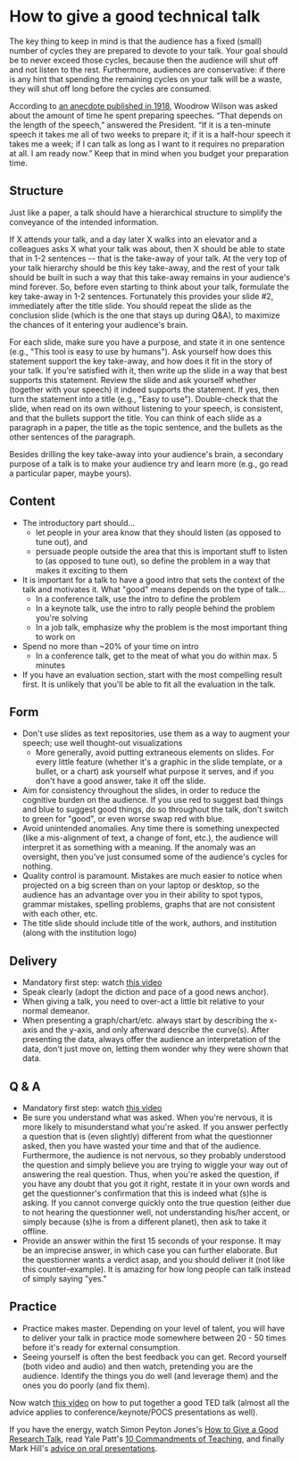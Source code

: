 # How to give a good technical talk

The key thing to keep in mind is that the audience has a fixed (small) number of cycles they are prepared to devote to your talk. Your goal should be to never exceed those cycles, because then the audience will shut off and not listen to the rest. Furthermore, audiences are conservative: if there is any hint that spending the remaining cycles on your talk will be a waste, they will shut off long before the cycles are consumed.

According to [an anecdote published in 1918](https://books.google.ch/books?id=zhcdAQAAMAAJ&q=%22ten-minute%22&redir_esc=y&hl=en#v=snippet&), Woodrow Wilson was asked about the amount of time he spent preparing speeches. “That depends on the length of the speech,” answered the President. “If it is a ten-minute speech it takes me all of two weeks to prepare it; if it is a half-hour speech it takes me a week; if I can talk as long as I want to it requires no preparation at all. I am ready now.” Keep that in mind when you budget your preparation time.

## Structure

Just like a paper, a talk should have a hierarchical structure to simplify the conveyance of the intended information.

If X attends your talk, and a day later X walks into an elevator and a colleagues asks X what your talk was about, then X should be able to state that in 1-2 sentences -- that is the take-away of your talk. At the very top of your talk hierarchy should be this key take-away, and the rest of your talk should be built in such a way that this take-away remains in your audience's mind forever. So, before even starting to think about your talk, formulate the key take-away in 1-2 sentences. Fortunately this provides your slide #2, immediately after the title slide. You should repeat the slide as the conclusion slide (which is the one that stays up during Q&A), to maximize the chances of it entering your audience's brain.

For each slide, make sure you have a purpose, and state it in one sentence (e.g., "This tool is easy to use by humans"). Ask yourself how does this statement support the key take-away, and how does it fit in the story of your talk. If you're satisfied with it, then write up the slide in a way that best supports this statement. Review the slide and ask yourself whether (together with your speech) it indeed supports the statement. If yes, then turn the statement into a title (e.g., "Easy to use"). Double-check that the slide, when read on its own without listening to your speech, is consistent, and that the bullets support the title. You can think of each slide as a paragraph in a paper, the title as the topic sentence, and the bullets as the other sentences of the paragraph.

Besides drilling the key take-away into your audience's brain, a secondary purpose of a talk is to make your audience try and learn more (e.g., go read a particular paper, maybe yours).

## Content

- The introductory part should...
  - let people in your area know that they should listen (as opposed to tune out), and
  - persuade people outside the area that this is important stuff to listen to (as opposed to tune out), so define the problem in a way that makes it exciting to them
- It is important for a talk to have a good intro that sets the context of the talk and motivates it. What "good" means depends on the type of talk...
  - In a conference talk, use the intro to define the problem
  - In a keynote talk, use the intro to rally people behind the problem you're solving
  - In a job talk, emphasize why the problem is the most important thing to work on
- Spend no more than ~20% of your time on intro
  - In a conference talk, get to the meat of what you do within max. 5 minutes
- If you have an evaluation section, start with the most compelling result first. It is unlikely that you'll be able to fit all the evaluation in the talk.

## Form

- Don't use slides as text repositories, use them as a way to augment your speech; use well thought-out visualizations
  - More generally, avoid putting extraneous elements on slides. For every little feature (whether it's a graphic in the slide template, or a bullet, or a chart) ask yourself what purpose it serves, and if you don't have a good answer, take it off the slide.
- Aim for consistency throughout the slides, in order to reduce the cognitive burden on the audience. If you use red to suggest bad things and blue to suggest good things, do so throughout the talk, don't switch to green for "good", or even worse swap red with blue.
- Avoid unintended anomalies. Any time there is something unexpected (like a mis-alignment of text, a change of font, etc.), the audience will interpret it as something with a meaning. If the anomaly was an oversight, then you've just consumed some of the audience's cycles for nothing.
- Quality control is paramount. Mistakes are much easier to notice when projected on a big screen than on your laptop or desktop, so the audience has an advantage over you in their ability to spot typos, grammar mistakes, spelling problems, graphs that are not consistent with each other, etc.
- The title slide should include title of the work, authors, and institution (along with the institution logo)

## Delivery

- Mandatory first step: watch [this video](http://www.google.com/url?q=http%3A%2F%2Fwww.ted.com%2Ftalks%2Famy_cuddy_your_body_language_shapes_who_you_are.html&sa=D&sntz=1&usg=AFQjCNFDUsxuSbYhiDk4XEG4h8ojuv2tUw)
- Speak clearly (adopt the diction and pace of a good news anchor).
- When giving a talk, you need to over-act a little bit relative to your normal demeanor.
- When presenting a graph/chart/etc. always start by describing the x-axis and the y-axis, and only afterward describe the curve(s). After presenting the data, always offer the audience an interpretation of the data, don't just move on, letting them wonder why they were shown that data.

## Q & A

- Mandatory first step: watch [this video](https://www.ted.com/talks/amy_cuddy_your_body_language_shapes_who_you_are)
- Be sure you understand what was asked. When you're nervous, it is more likely to misunderstand what you're asked. If you answer perfectly a question that is (even slightly) different from what the questionner asked, then you have wasted your time and that of the audience. Furthermore, the audience is not nervous, so they probably understood the question and simply believe you are trying to wiggle your way out of answering the real question.
Thus, when you're asked the question, if you have any doubt that you got it right, restate it in your own words and get the questionner's confirmation that this is indeed what (s)he is asking. If you cannot converge quickly onto the true question (either due to not hearing the questionner well, not understanding his/her accent, or simply because (s)he is from a different planet), then ask to take it offline.
- Provide an answer within the first 15 seconds of your response. It may be an imprecise answer, in which case you can further elaborate. But the questionner wants a verdict asap, and you should deliver it (not like this counter-example). It is amazing for how long people can talk instead of simply saying "yes."

## Practice

- Practice makes master. Depending on your level of talent, you will have to deliver your talk in practice mode somewhere between 20 - 50 times before it's ready for external consumption.
- Seeing yourself is often the best feedback you can get. Record yourself (both video and audio) and then watch, pretending you are the audience. Identify the things you do well (and leverage them) and the ones you do poorly (and fix them).

Now watch [this video](https://www.youtube.com/watch?v=gzdadZQtQkc) on how to put together a good TED talk (almost all the advice applies to conference/keynote/POCS presentations as well).

If you have the energy, watch Simon Peyton Jones's [How to Give a Good Research Talk](https://www.youtube.com/watch?v=sT_-owjKIbA), read Yale Patt's [10 Commandments of Teaching](http://users.ece.utexas.edu/~patt/Ten.commandments/), and finally Mark Hill's [advice on oral presentations](http://pages.cs.wisc.edu/~markhill/conference-talk.html).